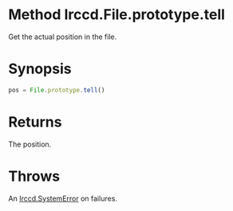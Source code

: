 # Method Irccd.File.prototype.tell

Get the actual position in the file.

# Synopsis

```javascript
pos = File.prototype.tell()
```

# Returns

The position.

# Throws

An [Irccd.SystemError](@baseurl@api/module/Irccd/index.html#types) on failures.

